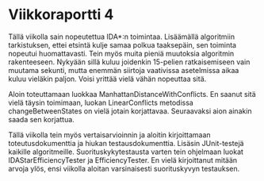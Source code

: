 # Viikkoraportti 4

Tällä viikolla sain nopeutettua IDA\*:n toimintaa. Lisäämällä algoritmiin tarkistuksen, ettei etsintä kulje samaa polkua taaksepäin, sen toiminta nopeutui huomattavasti. Tein myös muita pieniä muutoksia algoritmin rakenteeseen. Nykyään sillä kuluu joidenkin 15-pelien ratkaisemiseen vain muutama sekunti, mutta enemmän siirtoja vaativissa asetelmissa aikaa kuluu vieläkin paljon. Voisi yrittää vielä vähän nopeuttaa sitä.

Aloin toteuttamaan luokkaa ManhattanDistanceWithConflicts. En saanut sitä vielä täysin toimimaan, luokan LinearConflicts metodissa changeBetweenStates on vielä jotain korjattavaa. Seuraavaksi aion ainakin saada sen korjattua.

Tällä viikolla tein myös vertaisarvioinnin ja aloitin kirjoittamaan toteutusdokumenttia ja hiukan testausdokumenttia. Lisäsin JUnit-testejä kaikille algoritmeille. Suorituskykytestausta varten tein ohjelmaan luokat IDAStarEfficiencyTester ja EfficiencyTester. En vielä kirjoittanut mitään arvoja ylös, ensi viikolla aloitan varsinaisesti suorituskyvyn testauksen.
